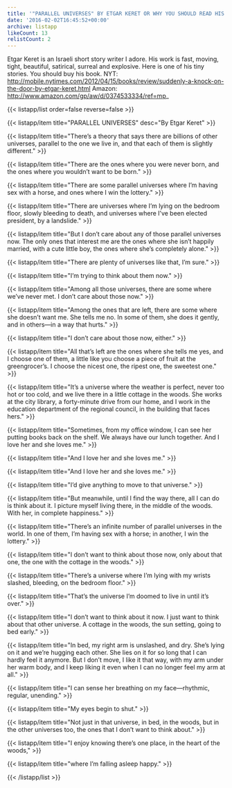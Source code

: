 ```yaml
---
title: '"PARALLEL UNIVERSES" BY ETGAR KERET OR WHY YOU SHOULD READ HIS SHORT STORIES'
date: '2016-02-02T16:45:52+00:00'
archive: listapp
likeCount: 13
relistCount: 2
---
```


Etgar Keret is an Israeli short story writer I adore. His work is fast, moving, tight, beautiful, satirical, surreal and explosive. Here is one of his tiny stories. You should buy his book. NYT: http://mobile.nytimes.com/2012/04/15/books/review/suddenly-a-knock-on-the-door-by-etgar-keret.html Amazon: http://www.amazon.com/gp/aw/d/0374533334/ref=mp_

{{< listapp/list order=false reverse=false >}}

   {{< listapp/item title="PARALLEL UNIVERSES"
      desc="By Etgar Keret" >}}

   {{< listapp/item title="There’s a theory that says there are billions of other universes, parallel to the one we live in, and that each of them is slightly different." >}}

   {{< listapp/item title="There are the ones where you were never born, and the ones where you wouldn’t want to be born." >}}

   {{< listapp/item title="There are some parallel universes where I’m having sex with a horse, and ones where I win the lottery." >}}

   {{< listapp/item title="There are universes where I’m lying on the bedroom floor, slowly bleeding to death, and universes where I’ve been elected president, by a landslide." >}}

   {{< listapp/item title="But I don’t care about any of those parallel universes now. The only ones that interest me are the ones where she isn’t happily married, with a cute little boy, the ones where she’s completely alone." >}}

   {{< listapp/item title="There are plenty of universes like that, I’m sure." >}}

   {{< listapp/item title="I’m trying to think about them now." >}}

   {{< listapp/item title="Among all those universes, there are some where we’ve never met. I don’t care about those now." >}}

   {{< listapp/item title="Among the ones that are left, there are some where she doesn’t want me. She tells me no. In some of them, she does it gently, and in others—in a way that hurts." >}}

   {{< listapp/item title="I don’t care about those now, either." >}}

   {{< listapp/item title="All that’s left are the ones where she tells me yes, and I choose one of them, a little like you choose a piece of fruit at the greengrocer’s. I choose the nicest one, the ripest one, the sweetest one." >}}

   {{< listapp/item title="It’s a universe where the weather is perfect, never too hot or too cold, and we live there in a little cottage in the woods. She works at the city library, a forty-minute drive from our home, and I work in the education department of the regional council, in the building that faces hers." >}}

   {{< listapp/item title="Sometimes, from my office window, I can see her putting books back on the shelf. We always have our lunch together. And I love her and she loves me." >}}

   {{< listapp/item title="And I love her and she loves me." >}}

   {{< listapp/item title="And I love her and she loves me." >}}

   {{< listapp/item title="I’d give anything to move to that universe." >}}

   {{< listapp/item title="But meanwhile, until I find the way there, all I can do is think about it. I picture myself living there, in the middle of the woods. With her, in complete happiness." >}}

   {{< listapp/item title="There’s an infinite number of parallel universes in the world. In one of them, I’m having sex with a horse; in another, I win the lottery." >}}

   {{< listapp/item title="I don’t want to think about those now, only about that one, the one with the cottage in the woods." >}}

   {{< listapp/item title="There’s a universe where I’m lying with my wrists slashed, bleeding, on the bedroom floor." >}}

   {{< listapp/item title="That’s the universe I’m doomed to live in until it’s over." >}}

   {{< listapp/item title="I don’t want to think about it now. I just want to think about that other universe. A cottage in the woods, the sun setting, going to bed early." >}}

   {{< listapp/item title="In bed, my right arm is unslashed, and dry. She’s lying on it and we’re hugging each other. She lies on it for so long that I can hardly feel it anymore. But I don’t move, I like it that way, with my arm under her warm body, and I keep liking it even when I can no longer feel my arm at all." >}}

   {{< listapp/item title="I can sense her breathing on my face—rhythmic, regular, unending." >}}

   {{< listapp/item title="My eyes begin to shut." >}}

   {{< listapp/item title="Not just in that universe, in bed, in the woods, but in the other universes too, the ones that I don’t want to think about." >}}

   {{< listapp/item title="I enjoy knowing there’s one place, in the heart of the woods," >}}

   {{< listapp/item title="where I’m falling asleep happy." >}}

{{< /listapp/list >}}
